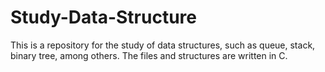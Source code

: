 # Study-Data-Structure
This is a repository for the study of data structures, such as queue, stack, binary tree, among others. The files and structures are written in C.
